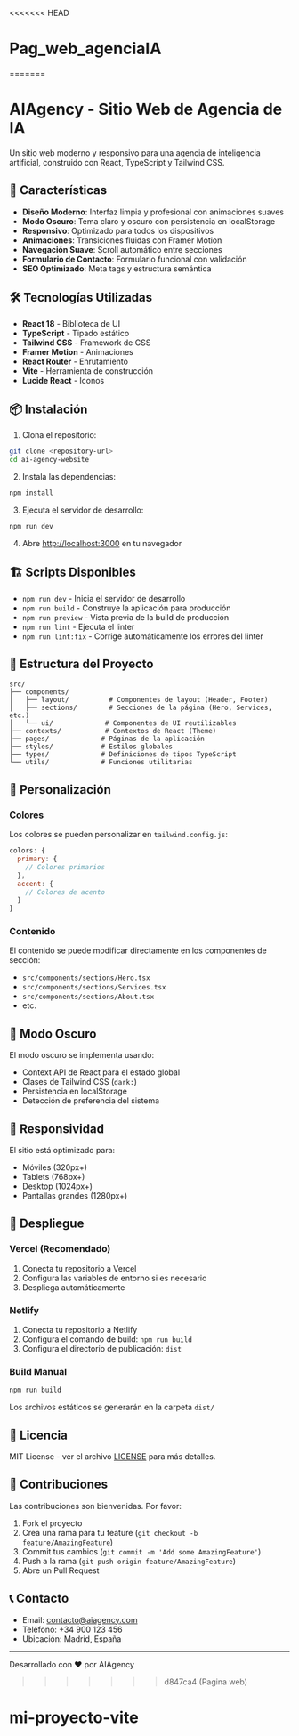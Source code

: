 <<<<<<< HEAD
# Pag_web_agenciaIA
=======
# AIAgency - Sitio Web de Agencia de IA

Un sitio web moderno y responsivo para una agencia de inteligencia artificial, construido con React, TypeScript y Tailwind CSS.

## 🚀 Características

- **Diseño Moderno**: Interfaz limpia y profesional con animaciones suaves
- **Modo Oscuro**: Tema claro y oscuro con persistencia en localStorage
- **Responsivo**: Optimizado para todos los dispositivos
- **Animaciones**: Transiciones fluidas con Framer Motion
- **Navegación Suave**: Scroll automático entre secciones
- **Formulario de Contacto**: Formulario funcional con validación
- **SEO Optimizado**: Meta tags y estructura semántica

## 🛠️ Tecnologías Utilizadas

- **React 18** - Biblioteca de UI
- **TypeScript** - Tipado estático
- **Tailwind CSS** - Framework de CSS
- **Framer Motion** - Animaciones
- **React Router** - Enrutamiento
- **Vite** - Herramienta de construcción
- **Lucide React** - Iconos

## 📦 Instalación

1. Clona el repositorio:
```bash
git clone <repository-url>
cd ai-agency-website
```

2. Instala las dependencias:
```bash
npm install
```

3. Ejecuta el servidor de desarrollo:
```bash
npm run dev
```

4. Abre [http://localhost:3000](http://localhost:3000) en tu navegador

## 🏗️ Scripts Disponibles

- `npm run dev` - Inicia el servidor de desarrollo
- `npm run build` - Construye la aplicación para producción
- `npm run preview` - Vista previa de la build de producción
- `npm run lint` - Ejecuta el linter
- `npm run lint:fix` - Corrige automáticamente los errores del linter

## 📁 Estructura del Proyecto

```
src/
├── components/
│   ├── layout/          # Componentes de layout (Header, Footer)
│   ├── sections/        # Secciones de la página (Hero, Services, etc.)
│   └── ui/             # Componentes de UI reutilizables
├── contexts/           # Contextos de React (Theme)
├── pages/             # Páginas de la aplicación
├── styles/            # Estilos globales
├── types/             # Definiciones de tipos TypeScript
└── utils/             # Funciones utilitarias
```

## 🎨 Personalización

### Colores
Los colores se pueden personalizar en `tailwind.config.js`:

```javascript
colors: {
  primary: {
    // Colores primarios
  },
  accent: {
    // Colores de acento
  }
}
```

### Contenido
El contenido se puede modificar directamente en los componentes de sección:
- `src/components/sections/Hero.tsx`
- `src/components/sections/Services.tsx`
- `src/components/sections/About.tsx`
- etc.

## 🌙 Modo Oscuro

El modo oscuro se implementa usando:
- Context API de React para el estado global
- Clases de Tailwind CSS (`dark:`)
- Persistencia en localStorage
- Detección de preferencia del sistema

## 📱 Responsividad

El sitio está optimizado para:
- Móviles (320px+)
- Tablets (768px+)
- Desktop (1024px+)
- Pantallas grandes (1280px+)

## 🚀 Despliegue

### Vercel (Recomendado)
1. Conecta tu repositorio a Vercel
2. Configura las variables de entorno si es necesario
3. Despliega automáticamente

### Netlify
1. Conecta tu repositorio a Netlify
2. Configura el comando de build: `npm run build`
3. Configura el directorio de publicación: `dist`

### Build Manual
```bash
npm run build
```
Los archivos estáticos se generarán en la carpeta `dist/`

## 📄 Licencia

MIT License - ver el archivo [LICENSE](LICENSE) para más detalles.

## 🤝 Contribuciones

Las contribuciones son bienvenidas. Por favor:
1. Fork el proyecto
2. Crea una rama para tu feature (`git checkout -b feature/AmazingFeature`)
3. Commit tus cambios (`git commit -m 'Add some AmazingFeature'`)
4. Push a la rama (`git push origin feature/AmazingFeature`)
5. Abre un Pull Request

## 📞 Contacto

- Email: contacto@aiagency.com
- Teléfono: +34 900 123 456
- Ubicación: Madrid, España

---

Desarrollado con ❤️ por AIAgency


>>>>>>> d847ca4 (Pagina web)

# mi-proyecto-vite
